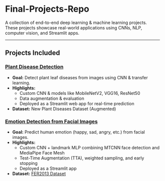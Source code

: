 # Final-Projects-Repo

A collection of end-to-end deep learning & machine learning projects.  
These projects showcase real-world applications using CNNs, NLP, computer vision, and Streamlit apps.

---

##  Projects Included

###  [Plant Disease Detection](https://github.com/AshvinAK17/Final-Projects-Repo/tree/main/Plant_disease_detection)
- **Goal:** Detect plant leaf diseases from images using CNN & transfer learning.
- **Highlights:**
  - Custom CNN & models like MobileNetV2, VGG16, ResNet50
  - Data augmentation & evaluation
  - Deployed as a Streamlit web app for real-time prediction
- **Dataset:** New Plant Diseases Dataset (Augmented)

###  [Emotion Detection from Facial Images](https://github.com/AshvinAK17/Final-Projects-Repo/tree/main/Emotion%20Detection)
- **Goal:** Predict human emotion (happy, sad, angry, etc.) from facial images.
- **Highlights:**
  - Custom CNN + landmark MLP combining MTCNN face detection and MediaPipe Face Mesh
  - Test-Time Augmentation (TTA), weighted sampling, and early stopping
  - Deployed as a Streamlit app
- **Dataset:** [FER2013 Dataset](https://www.kaggle.com/datasets/damnithurts/fer2013-dataset-images)
